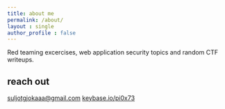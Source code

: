 ```yaml
---
title: about me  
permalink: /about/
layout : single
author_profile : false
---
```


Red teaming excercises, web application security topics and random CTF writeups.

## reach out
[suljotgjokaaa@gmail.com](mailto:suljotgjokaaa@gmail.com)
[keybase.io/pi0x73](https://keybase.io/pi0x73)
